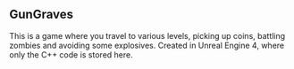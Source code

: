 ## GunGraves

This is a game where you travel to various levels, picking up coins, battling zombies and avoiding some explosives. Created in Unreal Engine 4, where only the C++ code is stored here.
